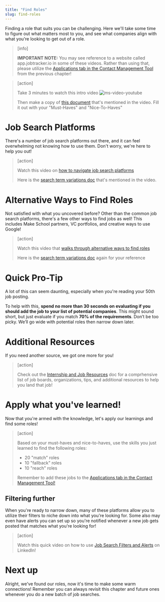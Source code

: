 ```yaml
---
title: "Find Roles"
slug: find-roles
---
```


Finding a role that suits you can be challenging. Here we'll take some time to figure out what matters most to you, and see what companies align with what you're looking to get out of a role.

> [info]
>
> **IMPORTANT NOTE:** You may see reference to a website called app.jobtracker.io in some of these videos. Rather than using that, please utilize the [Applications tab in the Contact Management Tool](https://docs.google.com/spreadsheets/d/18T7xSIWxxOkWbGImLqHiOflepw2S6h-cM-1y4l9zrjQ/edit#gid=1184999698) from the previous chapter!

<!--  -->

> [action]
>
> Take 3 minutes to watch this intro video
> ![ms-video-youtube](https://youtu.be/XCOPwIWf5ck)
>
> Then make a copy of [this document](https://docs.google.com/document/d/1WxcrXA-_M3t-iYLfrGv4MYDSczbNSHRBndk8QPLvgTg/edit?usp=sharing) that's mentioned in the video. Fill it out with your "Must-Haves" and "Nice-To-Haves"

# Job Search Platforms

There's a number of job search platforms out there, and it can feel overwhelming not knowing how to use them. Don't worry, we're here to help you out!

> [action]
>
> Watch this video on [how to navigate job search platforms](https://youtu.be/6EFb71F9Ka8)
>
> Here is the [search term variations doc](https://docs.google.com/document/d/1w5iy1g6Pmwxt2yvBdZM5R1BF9e-hQGrfPAGb6TnXxQU/edit?usp=sharing) that's mentioned in the video.

# Alternative Ways to Find Roles

Not satisfied with what you uncovered before? Other than the common job search platforms, there's a few other ways to find jobs as well! This includes Make School partners, VC portfolios, and creative ways to use Google!

> [action]
>
> Watch this video that [walks through alternative ways to find roles](https://youtu.be/MsvAANk4I4g)
>
> Here is the [search term variations doc](https://docs.google.com/document/d/1w5iy1g6Pmwxt2yvBdZM5R1BF9e-hQGrfPAGb6TnXxQU/edit?usp=sharing) again for your reference

# Quick Pro-Tip

A lot of this can seem daunting, especially when you're reading your 50th job posting.

To help with this, **spend no more than 30 seconds on evaluating if you should add the job to your list of potential companies**. This might sound short, but just evaluate if you match **70% of the requirements**. Don’t be too picky. We’ll go wide with potential roles then narrow down later.

# Additional Resources

If you need another source, we got one more for you!

> [action]
>
> Check out the [Internship and Job Resources](https://docs.google.com/document/d/1q_6pEY0gOCzvK8junqE80KoNe4JzRWoKfS-4I86po4E/edit) doc for a comprhensive list of job boards, organizations, tips, and additional resources to help you land that job!

# Apply what you've learned!

Now that you're armed with the knowledge, let's apply our learnings and find some roles!

> [action]
>
> Based on your must-haves and nice-to-haves, use the skills you just learned to find the following roles:
>
> - 20 "match" roles
> - 10 "fallback" roles
> - 10 "reach" roles
>
> Remember to add these jobs to the [Applications tab in the Contact Management Tool!](https://docs.google.com/spreadsheets/d/18T7xSIWxxOkWbGImLqHiOflepw2S6h-cM-1y4l9zrjQ/edit#gid=1184999698)  

## Filtering further

When you're ready to narrow down, many of these platforms allow you to utilize their filters to niche down into what you're looking for. Some also may even have alerts you can set up so you're notified whenever a new job gets posted that matches what you're looking for!

> [action]
>
> Watch this quick video on how to use [Job Search Filters and Alerts](https://youtu.be/oVv3VeQHVIQ) on LinkedIn!

# Next up

Alright, we've found our roles, now it's time to make some warm connections! Remember you can always revisit this chapter and future ones whenever you do a new batch of job searches.
